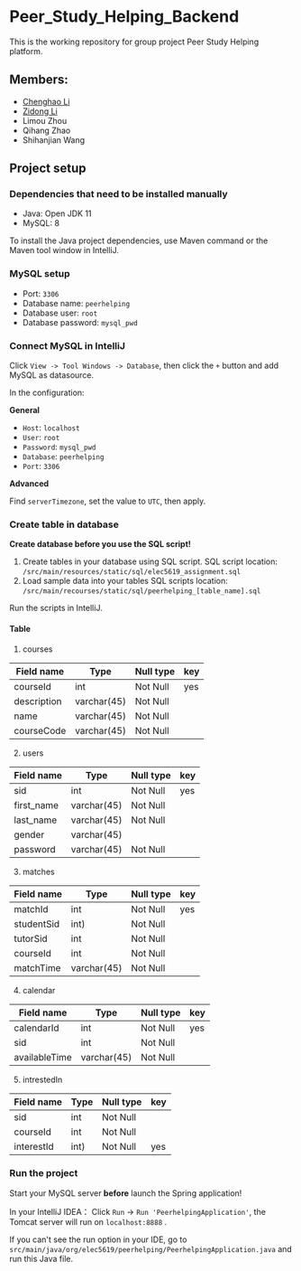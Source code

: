 # Peer_Study_Helping_Backend
This is the working repository for group project Peer Study Helping platform.

## Members:
- [Chenghao Li](https://github.com/1lch2)
- [Zidong Li](https://github.com/Lee970623)
- Limou Zhou
- Qihang Zhao
- Shihanjian Wang


## Project setup
### Dependencies that need to be installed manually
- Java: Open JDK 11
- MySQL: 8

To install the Java project dependencies, use Maven command or the Maven tool window in IntelliJ.

### MySQL setup
- Port: `3306`
- Database name: `peerhelping`
- Database user: `root`
- Database password: `mysql_pwd`

### Connect MySQL in IntelliJ
Click `View -> Tool Windows -> Database`, then click the `+` button and add MySQL as datasource.

In the configuration:

**General**
- `Host`: `localhost`
- `User`: `root`
- `Password`: `mysql_pwd`
- `Database`: `peerhelping`
- `Port`: `3306`

**Advanced**

Find `serverTimezone`, set the value to `UTC`, then apply.

### Create table in database
**Create database before you use the SQL script!**
1. Create tables in your database using SQL script.
    SQL script location: `/src/main/resources/static/sql/elec5619_assignment.sql`
2. Load sample data into your tables
    SQL scripts location: `/src/main/recourses/static/sql/peerhelping_[table_name].sql`

Run the scripts in IntelliJ.

#### Table
1. courses

|Field name|Type|Null type|key|
|----|----|----|----|
|courseId|int|Not Null|yes|
|description|varchar(45)|Not Null||
|name|varchar(45)|Not Null||
|courseCode|varchar(45)|Not Null||

2. users

|Field name|Type|Null type|key|
|----|----|----|----|
|sid|int|Not Null|yes|
|first_name|varchar(45)|Not Null||
|last_name|varchar(45)|Not Null||
|gender|varchar(45)|||
|password|varchar(45)|Not Null||

3. matches

|Field name|Type|Null type|key|
|----|----|----|----|
|matchId|int|Not Null|yes|
|studentSid|int)|Not Null||
|tutorSid|int|Not Null||
|courseId|int|Not Null||
|matchTime|varchar(45)|Not Null||

4. calendar

|Field name|Type|Null type|key|
|----|----|----|----|
|calendarId|int|Not Null|yes|
|sid|int|Not Null||
|availableTime|varchar(45)|Not Null||

5. intrestedIn

|Field name|Type|Null type|key|
|----|----|----|----|
|sid|int|Not Null||
|courseId|int|Not Null||
|interestId|int)|Not Null|yes|


### Run the project
Start your MySQL server **before** launch the Spring application!

In your IntelliJ IDEA：
Click `Run` -> `Run 'PeerhelpingApplication'`, the Tomcat server will run on `localhost:8888` .

If you can't see the run option in your IDE, go to `src/main/java/org/elec5619/peerhelping/PeerhelpingApplication.java` and run this Java file.
